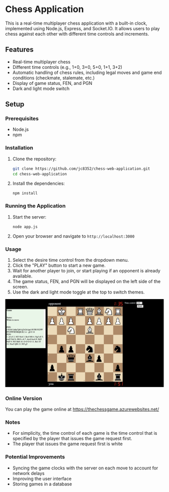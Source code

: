 # Chess Application

This is a real-time multiplayer chess application with a built-in clock, implemented using Node.js, Express, and Socket.IO. It allows users to play chess against each other with different time controls and increments.

## Features

- Real-time multiplayer chess
- Different time controls (e.g., 1+0, 3+0, 5+0, 1+1, 3+2)
- Automatic handling of chess rules, including legal moves and game end conditions (checkmate, stalemate, etc.)
- Display of game status, FEN, and PGN
- Dark and light mode switch

## Setup

### Prerequisites

- Node.js
- npm

### Installation

1. Clone the repository:
   ```bash
   git clone https://github.com/jc8352/chess-web-application.git
   cd chess-web-application
   ```

2. Install the dependencies:
   ```
   npm install
   ```

### Running the Application

1. Start the server:
   ```
   node app.js
   ```

2. Open your browser and navigate to `http://localhost:3000`

### Usage

1. Select the desire time control from the dropdown menu.
2. Click the "PLAY" button to start a new game.
3. Wait for another player to join, or start playing if an opponent is already available.
4. The game status, FEN, and PGN will be displayed on the left side of the screen.
5. Use the dark and light mode toggle at the top to switch themes.

<img src="public/img/chess-game-example.png" width="600">

### Online Version
You can play the game online at https://thechessgame.azurewebsites.net/

### Notes
- For simplicity, the time control of each game is the time control that is specified by the player that issues the game request first.
- The player that issues the game request first is white

### Potential Improvements
- Syncing the game clocks with the server on each move to account for network delays
- Improving the user interface
- Storing games in a database
